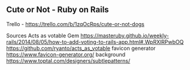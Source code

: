 ## Cute or Not - Ruby on Rails



Trello - https://trello.com/b/1zqOcRps/cute-or-not-dogs


Sources
Acts as votable Gem
https://masteruby.github.io/weekly-rails/2014/08/05/how-to-add-voting-to-rails-app.html#.WpRXlRPwbOQ
https://github.com/ryanto/acts_as_votable
favicon generator https://www.favicon-generator.org/ 
background https://www.toptal.com/designers/subtlepatterns/ 